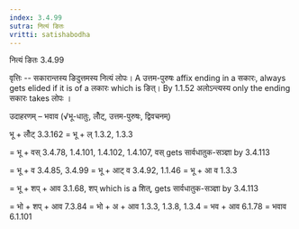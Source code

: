 ```yaml
---
index: 3.4.99
sutra: नित्यं ङितः
vritti: satishabodha
---
```



 नित्यं ङितः 3.4.99 


वृत्तिः -- सकारान्‍तस्‍य ङिदुत्तमस्‍य नित्‍यं लोपः। A उत्तम-पुरुषः affix ending in a सकारः, always gets elided if it is of a लकारः which is ङित्। By 1.1.52 अलोऽन्त्यस्य only the ending सकारः takes लोपः । 


उदाहरणम् – भवाव (√भू-धातुः, लोँट्, उत्तम-पुरुषः, द्विवचनम्) 

भू + लोँट् 3.3.162 = भू + ल् 1.3.2, 1.3.3 

= भू + वस् 3.4.78, 1.4.101, 1.4.102, 1.4.107, वस् gets सार्वधातुक-सञ्ज्ञा by 3.4.113 

= भू + व 3.4.85, 3.4.99 = भू + आट् व 3.4.92, 1.1.46 = भू + आ व 1.3.3 

= भू + शप् + आव 3.1.68, शप् which is a शित्, gets सार्वधातुक-सञ्ज्ञा by 3.4.113 

= भो + शप् + आव 7.3.84 = भो + अ + आव 1.3.3, 1.3.8, 1.3.4 = भव + आव 6.1.78 = भवाव 6.1.101 


